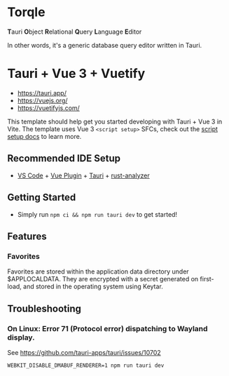 Torqle
==================================
**T**auri **O**bject **R**elational **Q**uery **L**anguage **E**ditor

In other words, it's a generic database query editor written in Tauri.


# Tauri + Vue 3 + Vuetify

- https://tauri.app/
- https://vuejs.org/
- https://vuetifyjs.com/

This template should help get you started developing with Tauri + Vue 3 in Vite. The template uses Vue 3 `<script setup>` SFCs, check out the [script setup docs](https://v3.vuejs.org/api/sfc-script-setup.html#sfc-script-setup) to learn more.

## Recommended IDE Setup

- [VS Code](https://code.visualstudio.com/) + [Vue Plugin](https://marketplace.visualstudio.com/items?itemName=Vue.volar) + [Tauri](https://marketplace.visualstudio.com/items?itemName=tauri-apps.tauri-vscode) + [rust-analyzer](https://marketplace.visualstudio.com/items?itemName=rust-lang.rust-analyzer)

## Getting Started

- Simply run `npm ci && npm run tauri dev` to get started!

## Features

### Favorites
Favorites are stored within the application data directory under $APPLOCALDATA. They are encrypted with a secret generated on first-load, and stored in the operating system using Keytar.

## Troubleshooting

### On Linux: Error 71 (Protocol error) dispatching to Wayland display.

See https://github.com/tauri-apps/tauri/issues/10702

`WEBKIT_DISABLE_DMABUF_RENDERER=1 npm run tauri dev`
